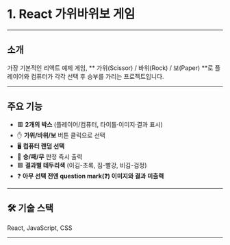 # 1. React 가위바위보 게임

---
## 소개

가장 기본적인 리액트 예제 게임, 
** 가위(Scissor) / 바위(Rock) / 보(Paper) **로 플레이어와 컴퓨터가 각각 선택 후 승부를 가리는 프로젝트입니다.

---
## 주요 기능

- 🟥 **2개의 박스** (플레이어/컴퓨터, 타이틀·이미지·결과 표시)
- ✋ **가위/바위/보** 버튼 클릭으로 선택
- 🖥️ **컴퓨터 랜덤 선택**
- 🥇 **승/패/무** 판정 즉시 출력
- 🟩 **결과별 테두리색** (이김-초록, 짐-빨강, 비김-검정)
- ❓ **아무 선택 전엔 question mark(❓) 이미지와 결과 미출력**

---
## 🛠️ 기술 스택
React, JavaScript, CSS

---
